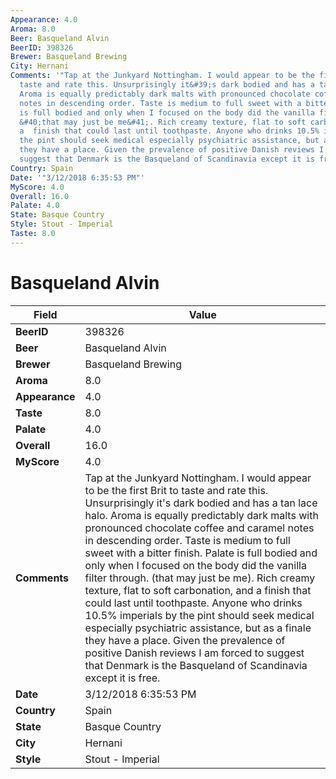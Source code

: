 ```yaml
---
Appearance: 4.0
Aroma: 8.0
Beer: Basqueland Alvin
BeerID: 398326
Brewer: Basqueland Brewing
City: Hernani
Comments: '"Tap at the Junkyard Nottingham. I would appear to be the first Brit to
  taste and rate this. Unsurprisingly it&#39;s dark bodied and has a tan lace halo.
  Aroma is equally predictably dark malts with pronounced chocolate coffee and caramel
  notes in descending order. Taste is medium to full sweet with a bitter finish. Palate
  is full bodied and only when I focused on the body did the vanilla filter through.
  &#40;that may just be me&#41;. Rich creamy texture, flat to soft carbonation, and
  a  finish that could last until toothpaste. Anyone who drinks 10.5% imperials by
  the pint should seek medical especially psychiatric assistance, but as a finale
  they have a place. Given the prevalence of positive Danish reviews I am forced to
  suggest that Denmark is the Basqueland of Scandinavia except it is free."'
Country: Spain
Date: '"3/12/2018 6:35:53 PM"'
MyScore: 4.0
Overall: 16.0
Palate: 4.0
State: Basque Country
Style: Stout - Imperial
Taste: 8.0
---
```


# Basqueland Alvin

| Field         | Value |
|---------------|-------|
| **BeerID** | 398326 |
| **Beer** | Basqueland Alvin |
| **Brewer** | Basqueland Brewing |
| **Aroma** | 8.0 |
| **Appearance** | 4.0 |
| **Taste** | 8.0 |
| **Palate** | 4.0 |
| **Overall** | 16.0 |
| **MyScore** | 4.0 |
| **Comments** | Tap at the Junkyard Nottingham. I would appear to be the first Brit to taste and rate this. Unsurprisingly it&#39;s dark bodied and has a tan lace halo. Aroma is equally predictably dark malts with pronounced chocolate coffee and caramel notes in descending order. Taste is medium to full sweet with a bitter finish. Palate is full bodied and only when I focused on the body did the vanilla filter through. &#40;that may just be me&#41;. Rich creamy texture, flat to soft carbonation, and a  finish that could last until toothpaste. Anyone who drinks 10.5% imperials by the pint should seek medical especially psychiatric assistance, but as a finale they have a place. Given the prevalence of positive Danish reviews I am forced to suggest that Denmark is the Basqueland of Scandinavia except it is free. |
| **Date** | 3/12/2018 6:35:53 PM |
| **Country** | Spain |
| **State** | Basque Country |
| **City** | Hernani |
| **Style** | Stout - Imperial |
